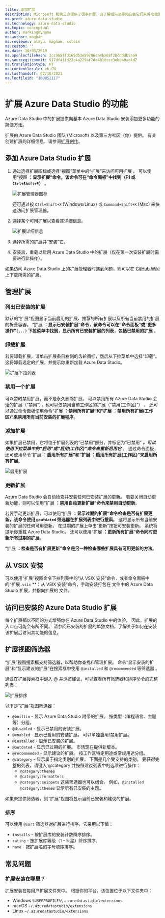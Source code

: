 ```yaml
---
title: 添加扩展
description: Microsoft 和第三方提供了很多扩展，请了解如何选择和安装它们来将功能添加到 Azure Data Studio。
ms.prod: azure-data-studio
ms.technology: azure-data-studio
ms.topic: conceptual
author: markingmyname
ms.author: maghan
ms.reviewer: alayu, maghan, sstein
ms.custom: ''
ms.date: 10/03/2019
ms.openlocfilehash: 3cc965ffd169d53e59706ca4ba68f2bcdddb5aa9
ms.sourcegitcommit: 917df4ffd22e4a229af7dc481dcce3ebba0aa4d7
ms.translationtype: HT
ms.contentlocale: zh-CN
ms.lasthandoff: 02/10/2021
ms.locfileid: "100052117"
---
```

# <a name="extend-the-functionality-of-azure-data-studio"></a>扩展 Azure Data Studio 的功能

Azure Data Studio 中的扩展提供向基本 Azure Data Studio 安装添加更多功能的简便方法。

扩展由 Azure Data Studio 团队 (Microsoft) 以及第三方社区（你）提供。 有关创建扩展的详细信息，请参阅[扩展创作](./extension-authoring.md)。

## <a name="add-azure-data-studio-extensions"></a>添加 Azure Data Studio 扩展

1. 通过选择扩展图标或选择“视图”菜单中的“扩展”来访问可用扩展 。 可以使用“视图 **：显示扩展”命令，该命令可在“命令面板”中找到（F1 或 `Ctrl+Shift+P`）** 。

    ![扩展管理器图标](media/add-extensions/extension-manager-icon.png)

    还可通过按 `Ctrl+Shift+X` (Windows/Linux) 或 `Command+Shift+X` (Mac) 来快速访问扩展管理器。

2. 选择某个可用扩展以查看其详细信息。

    ![扩展详细信息](media/add-extensions/extension-details.png)

3. 选择所需的扩展并“安装”它。

4. 安装后，重载以启用 Azure Data Studio 中的扩展（仅在第一次安装扩展时需要进行此操作）。

如果访问 Azure Data Studio 上的扩展管理器时遇到问题，则可以在 [GitHub Wiki](https://github.com/microsoft/azuredatastudio/wiki/List-of-Extensions) 上下载所需的扩展。

## <a name="manage-extensions"></a>管理扩展

### <a name="list-installed-extensions"></a>列出已安装的扩展

默认的“扩展”视图显示当前启用的扩展、推荐的所有扩展以及所有当前禁用的扩展的折叠容器。 “扩展 **：显示已安装扩展”命令，该命令可以在“命令面板”或“更多操作”`(...)` 下拉菜单中找到，显示所有已安装扩展的列表，包括已禁用的扩展**  。

### <a name="uninstall-an-extension"></a>卸载扩展

若要卸载扩展，请单击扩展条目右侧的齿轮图标，然后从下拉菜单中选择“卸载”。 这将卸载选定的扩展，并提示你重新加载 Azure Data Studio。

 ![扩展下拉列表](media/add-extensions/extension-gear-dropdown.png)

### <a name="disable-an-extension"></a>禁用一个扩展

可以暂时禁用扩展，而不是永久删除扩展。 可以禁用所有 Azure Data Studio 会话的扩展（“禁用”），也可以仅禁用当前工作区的扩展（“禁用(工作区)”） 。 还可以通过命令面板使用命令“扩展 **：禁用所有扩展”和“扩展** **：禁用所有扩展(工作区)”来禁用所有当前安装的扩展程序**。

### <a name="enable-an-extension"></a>添加扩展

如果扩展已禁用，它将位于扩展列表的“已禁用”部分，并标记为“已禁用” ***。可以使用下拉菜单中的“启用”或“启用(工作区)”命令来重新启用它*** 。 通过命令面板，还可使用命令“扩展 **：启用所有扩展”和“扩展** **：启用所有扩展(工作区)”来启用所有扩展**。

![启用扩展](media/add-extensions/extensions-enable.png)

### <a name="updating-an-extension"></a>更新扩展

Azure Data Studio 会自动检查并安装任何已安装扩展的更新。 若要关闭自动更新功能，则可以使用“扩展 **：禁用自动更新扩展”命令来禁用自动更新**。

若要手动更新扩展，可以使用“扩展 **：显示过期的扩展”命令检查是否有扩展更新，该命令使用 `@outdated` 筛选器在扩展列表中进行搜索**。 这将显示所有当前安装的扩展的任何可用更新。 在过期的扩展上单击“更新”按钮可安装更新。 系统将提示你重载 Azure Data Studio。 还可以使用“扩展 **：更新所有扩展”命令同时更新所有过期的扩展**。

“扩展 **：检查是否有扩展更新”命令是另一种检查哪些扩展具有可用更新的方法**。

## <a name="install-from-a-vsix"></a>从 VSIX 安装

可以使用“扩展”视图命令下拉列表中的“从 VSIX 安装”命令，或者命令面板中的“扩展`.vsix` **：从 VSIX 安装”命令，手动安装打包在  文件中的 Azure Data Studio 扩展，并指向扩展的  文件。

## <a name="access-installed-azure-data-studio-extensions"></a>访问已安装的 Azure Data Studio 扩展

每个扩展都以不同的方式增强你在 Azure Data Studio 中的体验。 因此，扩展的入口点可能会有所不同。 请参阅已安装的扩展的单独文档，了解关于如何在安装该扩展后访问其功能的信息。

## <a name="extensions-view-filters"></a>扩展视图筛选器

“扩展”视图搜索框支持筛选器，以帮助你查找和管理扩展。 命令“显示安装的扩展”和“显示建议的扩展”在搜索框中使用 `@installed` 和 `@recommended` 等筛选器 。

通过在扩展搜索框中键入 @ 并浏览建议，可以查看所有筛选器和排序命令的完整列表：

![扩展排序](media/add-extensions/extension-sort.png)

以下是“扩展”视图筛选器：

- `@builtin` - 显示 Azure Data Studio 附带的扩展。 按类型（编程语言、主题等）分组。
- `@disabled` - 显示已禁用的安装扩展。
- `@enabled` - 显示已启用的安装扩展。 可以单独启用/禁用扩展。
- `@installed` - 显示已安装的扩展。
- `@outdated` - 显示已过期的扩展。 市场现在提供新版本。
- `@recommended` - 显示建议的扩展。 按工作区特定用途或常规用途分组。
- `@category` - 显示属于指定类别的扩展。 下面是几个受支持的类别。 要获得完整的列表，请键入 @category 并按照建议列表中的选项进行操作：
    - `@category:themes`
    - `@category:formatters`
    - `@category:snippets` 这些筛选器也可以组合。 例如，`@installed @category:themes` 显示所有已安装的主题。

如果未提供筛选器，则“扩展”视图将显示当前已安装和建议的扩展。

### <a name="sorting"></a>排序

可以使用 `@sort` 筛选器对扩展进行排序，它采用以下值：

- `installs` - 按扩展库的安装计数降序排序。
- `rating` - 按扩展库等级（1 - 5 星）降序排序。
- `name` - 按扩展名的字母顺序排序。

## <a name="common-questions"></a>常见问题

### <a name="where-are-extensions-installed"></a>扩展安装在哪里？

扩展安装在每用户扩展文件夹中。 根据你的平台，该位置位于以下文件夹中：

- Windows `%USERPROFILE%\.azuredatastudio\extensions`
- macOS `~/.azuredatastudio/extensions`
- Linux `~/.azuredatastudio/extensions`
